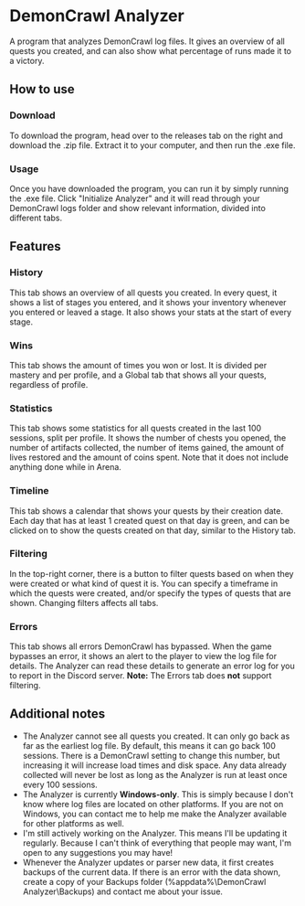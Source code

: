 # DemonCrawl Analyzer
 A program that analyzes DemonCrawl log files. It gives an overview of all quests you created,
 and can also show what percentage of runs made it to a victory.

## How to use
### Download
 To download the program, head over to the releases tab on the right and download the
 .zip file. Extract it to your computer, and then run the .exe file.
### Usage
 Once you have downloaded the program, you can run it by simply running the .exe
 file. Click "Initialize Analyzer" and it will read through your DemonCrawl logs folder
 and show relevant information, divided into different tabs.

## Features
### History
 This tab shows an overview of all quests you created.
 In every quest, it shows a list of stages you entered, and it shows your inventory
 whenever you entered or leaved a stage. It also shows your stats at the start of
 every stage.
### Wins
 This tab shows the amount of times you won or lost. It is divided per mastery and
 per profile, and a Global tab that shows all your quests, regardless of profile.
### Statistics
 This tab shows some statistics for all quests created in the last 100 sessions,
 split per profile. It shows the number of chests you opened, the number of artifacts
 collected, the number of items gained, the amount of lives restored and the amount
 of coins spent. Note that it does not include anything done while in Arena.
### Timeline
 This tab shows a calendar that shows your quests by their creation date. Each day
 that has at least 1 created quest on that day is green, and can be clicked on to
 show the quests created on that day, similar to the History tab.
### Filtering
 In the top-right corner, there is a button to filter quests based on when they
 were created or what kind of quest it is. You can specify a timeframe in which
 the quests were created, and/or specify the types of quests that are shown.
 Changing filters affects all tabs.
### Errors
 This tab shows all errors DemonCrawl has bypassed. When the game bypasses an error,
 it shows an alert to the player to view the log file for details. The Analyzer can read
 these details to generate an error log for you to report in the Discord server.
 **Note:** The Errors tab does **not** support filtering.

## Additional notes
- The Analyzer cannot see all quests you created. It can only go back as far as
  the earliest log file. By default, this means it can go back 100 sessions. There
  is a DemonCrawl setting to change this number, but increasing it will increase
  load times and disk space. Any data already collected will never be lost as long as
  the Analyzer is run at least once every 100 sessions.
- The Analyzer is currently **Windows-only**. This is simply because I don't know where
  log files are located on other platforms. If you are not on Windows, you can contact
  me to help me make the Analyzer available for other platforms as well.
- I'm still actively working on the Analyzer. This means I'll be updating it regularly.
  Because I can't think of everything that people may want, I'm open to any suggestions
  you may have!
- Whenever the Analyzer updates or parser new data, it first creates backups of the current
  data. If there is an error with the data shown, create a copy of your Backups folder
  (%appdata%\DemonCrawl Analyzer\Backups) and contact me about your issue.
